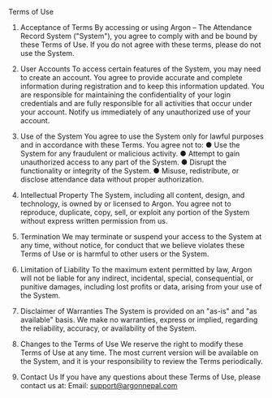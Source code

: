 Terms of Use
1. Acceptance of Terms
By accessing or using Argon – The Attendance Record System ("System"), you agree to comply with and be bound by these Terms of Use. If you do not agree with these terms, please do not use the System.
2. User Accounts
To access certain features of the System, you may need to create an account. You agree to provide accurate and complete information during registration and to keep this information updated.
You are responsible for maintaining the confidentiality of your login credentials and are fully responsible for all activities that occur under your account. Notify us immediately of any unauthorized use of your account.
3. Use of the System
You agree to use the System only for lawful purposes and in accordance with these Terms. You agree not to:
●	Use the System for any fraudulent or malicious activity.
●	Attempt to gain unauthorized access to any part of the System.
●	Disrupt the functionality or integrity of the System.
●	Misuse, redistribute, or disclose attendance data without proper authorization.
4. Intellectual Property
The System, including all content, design, and technology, is owned by or licensed to Argon. You agree not to reproduce, duplicate, copy, sell, or exploit any portion of the System without express written permission from us.
5. Termination
We may terminate or suspend your access to the System at any time, without notice, for conduct that we believe violates these Terms of Use or is harmful to other users or the System.
6. Limitation of Liability
To the maximum extent permitted by law, Argon will not be liable for any indirect, incidental, special, consequential, or punitive damages, including lost profits or data, arising from your use of the System.
7. Disclaimer of Warranties
The System is provided on an "as-is" and "as available" basis. We make no warranties, express or implied, regarding the reliability, accuracy, or availability of the System.
8. Changes to the Terms of Use
We reserve the right to modify these Terms of Use at any time. The most current version will be available on the System, and it is your responsibility to review the Terms periodically.

9. Contact Us
If you have any questions about these Terms of Use, please contact us at:
Email: support@argonnepal.com
